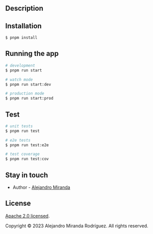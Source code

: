 ## Description

## Installation

```bash
$ pnpm install
```

## Running the app

```bash
# development
$ pnpm run start

# watch mode
$ pnpm run start:dev

# production mode
$ pnpm run start:prod
```

## Test

```bash
# unit tests
$ pnpm run test

# e2e tests
$ pnpm run test:e2e

# test coverage
$ pnpm run test:cov
```

## Stay in touch

- Author - [Alejandro Miranda](www.alejandromirandarodriguez.click)

## License

[Apache 2.0 licensed](LICENSE).

Copyright &copy; 2023 Alejandro Miranda Rodríguez. All rights reserved.
